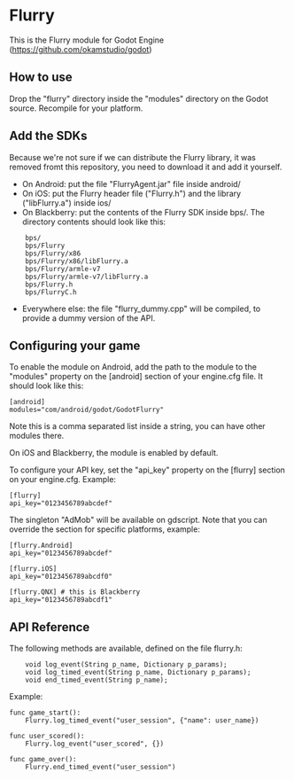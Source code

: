 Flurry
======

This is the Flurry module for Godot Engine (https://github.com/okamstudio/godot)

How to use
----------
Drop the "flurry" directory inside the "modules" directory on the Godot source. Recompile for your platform.

Add the SDKs
------------
Because we're not sure if we can distribute the Flurry library, it was removed fromt this repository, you need to download it and add it yourself.

- On Android: put the file "FlurryAgent.jar" file inside android/
- On iOS: put the Flurry header file ("Flurry.h") and the library ("libFlurry.a") inside ios/
- On Blackberry: put the contents of the Flurry SDK inside bps/. The directory contents should look like this:

```
	bps/
	bps/Flurry
	bps/Flurry/x86
	bps/Flurry/x86/libFlurry.a
	bps/Flurry/armle-v7
	bps/Flurry/armle-v7/libFlurry.a
	bps/Flurry.h
	bps/FlurryC.h
```

- Everywhere else: the file "flurry_dummy.cpp" will be compiled, to provide a dummy version of the API.

Configuring your game
---------------------

To enable the module on Android, add the path to the module to the "modules" property on the [android] section of your engine.cfg file. It should look like this:

	[android]
	modules="com/android/godot/GodotFlurry"

Note this is a comma separated list inside a string, you can have other modules there.

On iOS and Blackberry, the module is enabled by default.

To configure your API key, set the "api_key" property on the [flurry] section on your engine.cfg. Example:

	[flurry]
	api_key="0123456789abcdef"

The singleton "AdMob" will be available on gdscript. Note that you can override the section for specific platforms, example:


	[flurry.Android]
	api_key="0123456789abcdef"

	[flurry.iOS]
	api_key="0123456789abcdf0"

	[flurry.QNX] # this is Blackberry
	api_key="0123456789abcdf1"

API Reference
-------------

The following methods are available, defined on the file flurry.h:

        void log_event(String p_name, Dictionary p_params);
        void log_timed_event(String p_name, Dictionary p_params);
        void end_timed_event(String p_name);

Example:

```
func game_start():
	Flurry.log_timed_event("user_session", {"name": user_name})

func user_scored():
	Flurry.log_event("user_scored", {})

func game_over():
	Flurry.end_timed_event("user_session")
```



